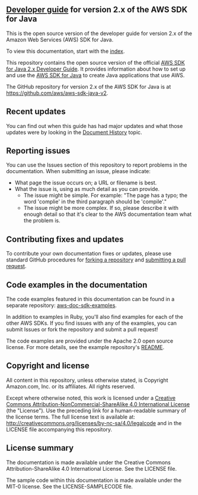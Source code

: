 ## [Developer guide](doc_source/index.adoc) for version 2.x of the AWS SDK for Java

This is the open source version of the developer guide for version 2.x of the Amazon Web Services (AWS) SDK for Java.

To view this documentation, start with the [index](doc_source/index.adoc).

This repository contains the open source version of the official [AWS SDK for Java 2.x Developer Guide](https://docs.aws.amazon.com/sdk-for-java/latest/developer-guide).
It provides information about how to set up and use the [AWS SDK for Java](https://aws.amazon.com/sdk-for-java) to create Java applications that use AWS.

The GitHub repository for version 2.x of the AWS SDK for Java is at https://github.com/aws/aws-sdk-java-v2.

## Recent updates

You can find out when this guide has had major updates and what those updates were by looking in the [Document History](doc_source/document-history.adoc) topic.

## Reporting issues

You can use the Issues section of this repository to report problems in the documentation. When submitting an issue, please indicate:

  * What page the issue occurs on; a URL or filename is best.
  * What the issue is, using as much detail as you can provide.
    * The issue might be simple. For example: "The page has a typo; the word 'complie' in the third paragraph should be 'compile'."
    * The issue might be more complex. If so, please describe it with enough detail so that it's clear to the AWS documentation team what the problem is.

## Contributing fixes and updates

To contribute your own documentation fixes or updates, please use standard GitHub procedures for [forking a repository](https://help.github.com/articles/fork-a-repo/) and [submitting a pull request](https://help.github.com/articles/using-pull-requests/).

## Code examples in the documentation

The code examples featured in this documentation can be found in a separate repository: [aws-doc-sdk-examples](https://github.com/awsdocs/aws-doc-sdk-examples/tree/master/javav2/example_code).

In addition to examples in Ruby, you'll also find examples for each of the other AWS SDKs. If you find issues with any of the examples, you can submit Issues or fork the repository and submit a pull request!

The code examples are provided under the Apache 2.0 open source license. For more details, see the example repository's [README](https://github.com/awsdocs/aws-doc-sdk-examples/blob/master/README.rst).

## Copyright and license

All content in this repository, unless otherwise stated, is Copyright Amazon.com, Inc. or its affiliates. All rights reserved.

Except where otherwise noted, this work is licensed under a [Creative Commons Attribution-NonCommercial-ShareAlike 4.0 International License](http://creativecommons.org/licenses/by-nc-sa/4.0/) (the "License"). Use the preceding link for a human-readable summary of the license terms. The full license text is available at: http://creativecommons.org/licenses/by-nc-sa/4.0/legalcode and in the LICENSE file accompanying this repository.

## License summary

The documentation is made available under the Creative Commons Attribution-ShareAlike 4.0 International License. See the LICENSE file.

The sample code within this documentation is made available under the MIT-0 license. See the LICENSE-SAMPLECODE file.
